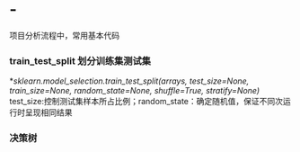 # -
项目分析流程中，常用基本代码
### train_test_split 划分训练集测试集
**sklearn.model_selection.train_test_split(*arrays, test_size=None, train_size=None, random_state=None, shuffle=True, stratify=None)**
 test_size:控制测试集样本所占比例；random_state：确定随机值，保证不同次运行时呈现相同结果
 
 ### 决策树
 
